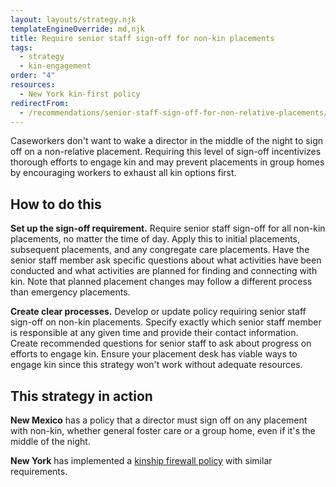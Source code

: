 ```yaml
---
layout: layouts/strategy.njk
templateEngineOverride: md,njk
title: Require senior staff sign-off for non-kin placements
tags:
  - strategy
  - kin-engagement
order: "4"
resources:
  - New York kin-first policy
redirectFrom:
  - /recommendations/senior-staff-sign-off-for-non-relative-placements/
---
```

Caseworkers don't want to wake a director in the middle of the night to sign off on a non-relative placement. Requiring this level of sign-off incentivizes thorough efforts to engage kin and may prevent placements in group homes by encouraging workers to exhaust all kin options first.

## How to do this

**Set up the sign-off requirement.** Require senior staff sign-off for all non-kin placements, no matter the time of day. Apply this to initial placements, subsequent placements, and any congregate care placements. Have the senior staff member ask specific questions about what activities have been conducted and what activities are planned for finding and connecting with kin. Note that planned placement changes may follow a different process than emergency placements.

**Create clear processes.** Develop or update policy requiring senior staff sign-off on non-kin placements. Specify exactly which senior staff member is responsible at any given time and provide their contact information. Create recommended questions for senior staff to ask about progress on efforts to engage kin. Ensure your placement desk has viable ways to engage kin since this strategy won't work without adequate resources.

## This strategy in action

**New Mexico** has a policy that a director must sign off on any placement with non-kin, whether general foster care or a group home, even if it's the middle of the night.

**New York** has implemented a [kinship firewall policy](/resources/ny-kinship-firewall-policy/) with similar requirements.[](https://www.grandfamilies.org/Portals/0/Documents/Wikihow/20-OCFS-ADM-18%20kinfirst%20firewall.pdf?ver=aRW2qPM7j_EMROWXTct8SA%3d%3d)